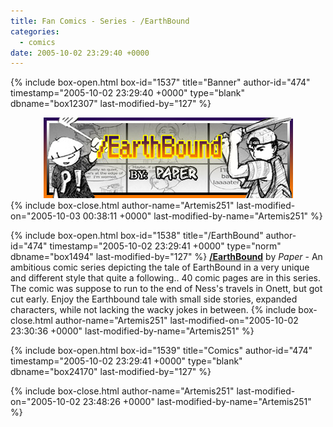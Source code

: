 ```yaml
---
title: Fan Comics - Series - /EarthBound
categories:
  - comics
date: 2005-10-02 23:29:40 +0000
---
```

{% include box-open.html box-id="1537" title="Banner" author-id="474" timestamp="2005-10-02 23:29:40 +0000" type="blank" dbname="box12307" last-modified-by="127" %}
<center><img src="/comics/series/ebcomic/ebcomicbanner.jpg"></img></center>
{% include box-close.html author-name="Artemis251" last-modified-on="2005-10-03 00:38:11 +0000" last-modified-by-name="Artemis251" %}

{% include box-open.html box-id="1538" title="/EarthBound" author-id="474" timestamp="2005-10-02 23:29:41 +0000" type="norm" dbname="box1494" last-modified-by="127" %}
<b><u>/EarthBound</u></b> by <i>Paper</i> - An ambitious comic series depicting the tale of EarthBound in a very unique and different style that quite a following.. 40 comic pages are in this series. The comic was suppose to run to the end of Ness's travels in Onett, but got cut early. Enjoy the Earthbound tale with small side stories, expanded characters, while not lacking the wacky jokes in between.
{% include box-close.html author-name="Artemis251" last-modified-on="2005-10-02 23:30:36 +0000" last-modified-by-name="Artemis251" %}

{% include box-open.html box-id="1539" title="Comics" author-id="474" timestamp="2005-10-02 23:29:41 +0000" type="blank" dbname="box24170" last-modified-by="127" %}
<center><navigator search="`Content` LIKE '/EarthBound%'" display="no" quantity="50" section="title" /><displaytor mode="twocolumnlist" /></center>
{% include box-close.html author-name="Artemis251" last-modified-on="2005-10-02 23:48:26 +0000" last-modified-by-name="Artemis251" %}
